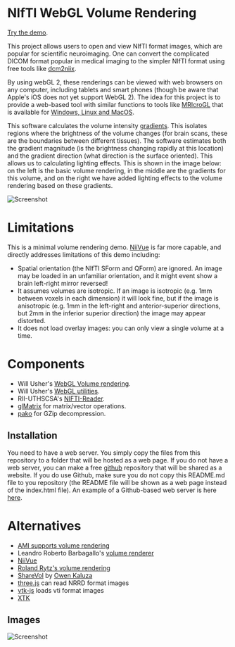 # NIfTI WebGL Volume Rendering

[Try the demo](https://rordenlab.github.io/).

This project allows users to open and view NIfTI format images, which are popular for scientific neuroimaging. One can convert the complicated DICOM format popular in medical imaging to the simpler NIfTI format using free tools like [dcm2niix](https://github.com/rordenlab/dcm2niix).

By using webGL 2, these renderings can be viewed with web browsers on any computer, including tablets and smart phones (though be aware that Apple's iOS does not yet support WebGL 2). The idea for this project is to provide a web-based tool with similar functions to tools like [MRIcroGL](https://www.nitrc.org/plugins/mwiki/index.php/mricrogl:MainPage) that is available for [Windows, Linux and MacOS](https://github.com/rordenlab/MRIcroGL12/releases).

This software calculates the volume intensity [gradients](https://github.com/neurolabusc/blog/blob/main/GL-gradients/README.md). This isolates regions where the brightness of the volume changes (for brain scans, these are the boundaries between different tissues). The software estimates both the gradient magnitude (is the brightness changing rapidly at this location) and the gradient direction (what direction is the surface oriented). This allows us to calculating lighting effects. This is shown in the image below: on the left is the basic volume rendering, in the middle are the gradients for this volume, and on the right we have added lighting effects to the volume rendering based on these gradients.

![Screenshot](gradients.jpg)

# Limitations

This is a minimal volume rendering demo. [NiiVue](https://github.com/niivue/niivue) is far more capable, and directly addresses limitations of this demo including:

 - Spatial orientation (the NIfTI SForm and QForm) are ignored. An image may be loaded in an unfamiliar orientation, and it might event show a brain left-right mirror reversed!
 - It assumes volumes are isotropic. If an image is isotropic (e.g. 1mm between voxels in each dimension) it will look fine, but if the image is anisotropic (e.g. 1mm in the left-right and anterior-superior directions, but 2mm in the inferior superior direction) the image may appear distorted.
 - It does not load overlay images: you can only view a single volume at a time.

# Components

 - Will Usher's [WebGL Volume rendering](https://github.com/Twinklebear/webgl-volume-raycaster).
 - Will Usher's [WebGL utilities](https://github.com/Twinklebear/webgl-util).
 - RII-UTHSCSA's [NIFTI-Reader](https://github.com/rii-mango/NIFTI-Reader-JS).
 - [glMatrix](http://glmatrix.net/) for matrix/vector operations.
 - [pako](https://github.com/nodeca/pako) for GZip decompression.

## Installation

You need to have a web server. You simply copy the files from this repository to a folder that will be hosted as a web page. If you do not have a web server, you can make a free [github](https://www.khanacademy.org/computing/computer-programming/html-css/web-development-tools/a/hosting-your-website-on-github) repository that will be shared as a website. If you do use Github, make sure you do not copy this README.md file to you repository (the README file will be shown as a web page instead of the index.html file). An example of a Github-based web server is here [here](https://rordenlab.github.io/).

# Alternatives

 - [AMI supports volume rendering](https://github.com/FNNDSC/ami)
 - Leandro Roberto Barbagallo's [volume renderer](http://www.lebarba.com/)
 - [NiiVue](https://github.com/niivue/niivue)
 - [Roland Rytz's volume rendering](https://github.com/RolandR/VolumeRayCasting)
 - [ShareVol](https://github.com/OKaluza/sharevol) by [Owen Kaluza](http://owen.kaluza.id.au/sharevol/)
 - [three.js](https://threejs.org/examples/webgl2_materials_texture3d_volume.html) can read NRRD format images
 - [vtk-js](https://kitware.github.io/vtk-js/examples/VolumeViewer.html) loads vti format images
 - [XTK](https://github.com/xtk/X)


## Images

![Screenshot](web_render.png)


